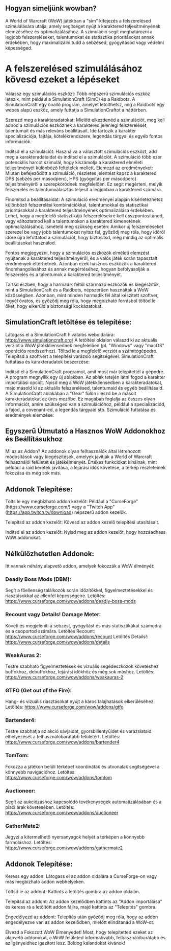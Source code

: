 ## Hogyan simeljünk wowban?

A World of Warcraft (WoW) játékban a "sim" kifejezés a felszerelésed szimulálására utalja, amely segítséget nyújt a karaktered teljesítményének elemzéséhez és optimalizálásához.
A szimuláció segít meghatározni a legjobb felszereléseket, talentumokat és statisztika prioritásokat annak érdekében, hogy maximalizálni tudd a sebzésed, gyógyításod vagy védelmi képességed.

# A felszerelésed szimulálásához kövesd ezeket a lépéseket

Válassz egy szimulációs eszközt: Több népszerű szimulációs eszköz létezik, mint például a SimulationCraft (SimC) és a Raidbots. A SimulationCraft egy önálló program, amelyet letölthetsz, míg a Raidbots egy webes alapú eszköz, amely futtatja a SimulationCraftot a háttérben.

Szerezd meg a karakteradatokat: Mielőtt elkezdenéd a szimulációt, meg kell adnod a szimulációs eszköznek a karaktered jelenlegi felszerelését, talentumait és más releváns beállításait. Ide tartozik a karakter specializációja, fajtája, kötelékrendszere, legendás tárgyai és egyéb fontos információk.

Indítsd el a szimulációt: Használva a választott szimulációs eszközt, add meg a karakteradataidat és indítsd el a szimulációt. A szimuláció több ezer potenciális harcot szimulál, hogy kiszámolja a karaktered elméleti teljesítményét különböző feltételek mellett.
Elemezd az eredményeket: Miután befejeződött a szimuláció, részletes jelentést kapsz a karaktered DPS (sebzés per másodperc), HPS (gyógyítás per másodperc) teljesítményéről a szerepkörödnek megfelelően. Ez segít megérteni, melyik felszerelés és talentumválasztás teljesít a legjobban a karaktered számára.

Finomítsd a beállításaidat: A szimuláció eredményei alapján kísérletezhetsz különböző felszerelési kombinációkkal, talentumokkal és statisztikai prioritásokkal a karaktered teljesítményének optimalizálása érdekében. Lehet, hogy a megfelelő statisztikájú felszerelésekre kell összpontosítanod, vagy változtatnod kell a talentumokon a karaktered kimenetének optimalizálásához.
Ismételd meg szükség esetén: Amikor új felszereléseket szerezel be vagy jobb talentumokat nyitsz fel, győződj meg róla, hogy időről időre újra lefuttatod a szimulációt, hogy biztosítsd, még mindig az optimális beállításokat használod.

Fontos megjegyezni, hogy a szimulációs eszközök elméleti elemzést nyújtanak a karaktered teljesítményéről, és a valós játék során tapasztalt eredmények eltérhetnek. Azonban ezek hasznos eszközök a karaktered finomhangolásához és annak megértéséhez, hogyan befolyásolják a felszerelés és a talentumok a karaktered teljesítményét.

Tartsd észben, hogy a harmadik féltől származó eszközök és kiegészítők, mint a SimulationCraft és a Raidbots, népszerűen használtak a WoW közösségben. Azonban, mint minden harmadik fél által készített szoftver, legyél óvatos, és győződj meg róla, hogy megbízható forrásból töltöd le őket, hogy elkerüld a biztonsági kockázatokat.

## SimulationCraft letöltése és telepítése:

Látogass el a SimulationCraft hivatalos weboldalára: https://www.simulationcraft.org/
A letöltési oldalon válaszd ki az aktuális verziót a WoW játékkliensednek megfelelően (pl. "Windows" vagy "macOS" operációs rendszerhez).
Töltsd le a megfelelő verziót a számítógépedre.
Telepítsd a szoftvert a telepítési varázsló segítségével.
SimulationCraft futtatása és karakteradatok beszerzése:

Indítsd el a SimulationCraft programot, amit most már telepítettél a gépedre.
A program megnyílik egy új ablakban. Az ablak tetején látni fogod a karakter importálási opciót.
Nyisd meg a WoW játékkliensedben a karakteradatokat, majd másold ki az aktuális felszerelésed, talentumaid és egyéb beállításaid.
A SimulationCraft ablakában a "Gear" fülön illeszd be a másolt karakteradatokat az üres mezőbe. Ez magában foglalja az összes olyan információt, amire szükséged van a szimulációhoz, például a specializációd, a fajod, a covenant-ed, a legendás tárgyaid stb.
Szimuláció futtatása és eredmények elemzése:


## Egyszerű Útmutató a Hasznos WoW Addonokhoz és Beállításukhoz
Mi az az Addon?
Az addonok olyan felhasználók által létrehozott módosítások vagy kiegészítések, amelyek javítják a World of Warcraft felhasználói felületét és játékélményét. Értékes funkciókat kínálnak, mint például a raid keretek javítása, a lejárási idők követése, a térkép részleteinek fokozása és még sok más.

## Addonok Telepítése:
Tölts le egy megbízható addon kezelőt: Például a "CurseForge" (https://www.curseforge.com/) vagy a "Twitch App" (https://app.twitch.tv/download) népszerű addon kezelők.

Telepítsd az addon kezelőt: Kövesd az addon kezelő telepítési utasításait.

Indítsd el az addon kezelőt: Nyisd meg az addon kezelőt, hogy hozzáadhass WoW addonokat.

## Nélkülözhetetlen Addonok:
Itt vannak néhány alapvető addon, amelyek fokozzák a WoW élményét:

### Deadly Boss Mods (DBM):
Segít a főellenség találkozók során időzítőkkel, figyelmeztetésekkel és riasztásokkal az ellenfél képességeire.
Letöltés: https://www.curseforge.com/wow/addons/deadly-boss-mods
### Recount vagy Details! Damage Meter:
Követi és megjeleníti a sebzést, gyógyítást és más statisztikákat számodra és a csoportod számára.
Letöltés Recount: https://www.curseforge.com/wow/addons/recount
Letöltés Details!: https://www.curseforge.com/wow/addons/details
### WeakAuras 2:
Testre szabható figyelmeztetések és vizuális segédeszközök követéshez buffokhoz, debuffokhoz, lejárási időkhöz és még sok máshoz.
Letöltés: https://www.curseforge.com/wow/addons/weakauras-2
### GTFO (Get out of the Fire):
Hang- és vizuális riasztásokat nyújt a káros talajhatások elkerüléséhez.
Letöltés: https://www.curseforge.com/wow/addons/gtfo
### Bartender4:
Testre szabhatja az akció sávjaidat, gyorsbillentyűidet és varázslataid elhelyezését a felhasználóbarátabb felületért.
Letöltés: https://www.curseforge.com/wow/addons/bartender4
### TomTom:
Fokozza a játékon belüli térképet koordináták és útvonalak segítségével a könnyebb navigációhoz.
Letöltés: https://www.curseforge.com/wow/addons/tomtom
### Auctioneer:
Segít az aukciózáshoz kapcsolódó tevékenységek automatizálásában és a piaci árak követésében.
Letöltés: https://www.curseforge.com/wow/addons/auctioneer
### GatherMate2:
Jegyzi a kitermelhető nyersanyagok helyét a térképen a könnyebb farmoláshoz.
Letöltés: https://www.curseforge.com/wow/addons/gathermate2
## Addonok Telepítése:
Keress egy addon: Látogass el az addon oldalára a CurseForge-on vagy más megbízható addon webhelyeken.

Töltsd le az addont: Kattints a letöltés gombra az addon oldalán.

Telepítsd az addont: Az addon kezelődben kattints az "Addon importálása" és keress rá a letöltött addon fájlra, majd kattints az "Telepítés" gombra.

Engedélyezd az addont: Telepítés után győződj meg róla, hogy az addon engedélyezve van az addon kezelődben, mielőtt elindítanád a WoW-ot.

Élvezd a Fokozott WoW Élményedet!
Most, hogy telepítetted ezeket az alapvető addonokat, a WoW felületed informatívabb, felhasználóbarátabb és az igényeidhez igazított lesz. Boldog kalandokat kívánok!